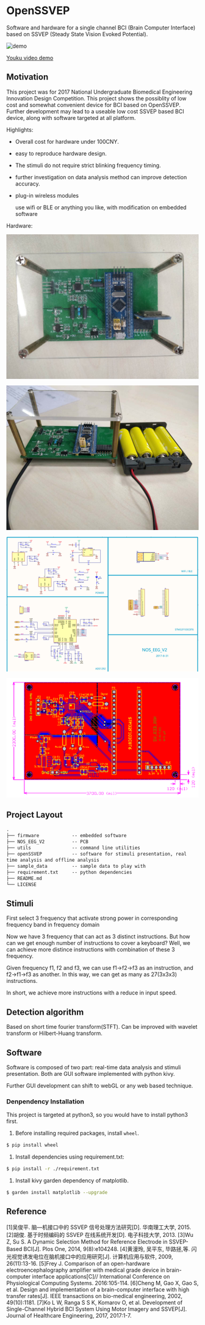 # OpenSSVEP

Software and hardware for a single channel BCI (Brain Computer Interface) based on SSVEP (Steady State Vision Evoked Potential).

![demo](./.imgs/demo.gif)

[Youku video demo](https://v.youku.com/v_show/id_XMzA5NDg0MzY3Mg==.html)

## Motivation

This project was for 2017 National Undergraduate Biomedical Engineering Innovation Design Competition. This project shows the possiblity of low cost and somewhat convenient device for BCI based on OpenSSVEP. Further development may lead to a useable low cost SSVEP based BCI device, along with software targeted at all platform.

Highlights:

- Overall cost for hardware under 100CNY.
- easy to reproduce hardware design.
- The stimuli do not require strict blinking frequency timing.
- further investigation on data analysis method can improve detection accuracy.
- plug-in wireless modules

  use wifi or BLE or anything you like, with modification on embedded software

Hardware:

![hardware overview](./.imgs/hardware_overview.jpg)

![hardware with battery](./.imgs/hardware_with_battery.jpg)

![PCB schema](./.imgs/schema.png)

![PCB layout](./.imgs/PCB_layout.png)

## Project Layout

```
.
├── firmware            -- embedded software
├── NOS_EEG_V2          -- PCB
├── utils               -- command line utilities
├── openSSVEP           -- software for stimuli presentation, real time analysis and offline analysis
├── sample_data         -- sample data to play with
├── requirement.txt     -- python dependencies
├── README.md
└── LICENSE
```

## Stimuli

First select 3 frequency that activate strong power in corresponding frequency band in frequency domain

Now we have 3 frequency that can act as 3 distinct instructions. But how can we get enough number of instructions to cover a keyboard?
Well, we can achieve more distince instructions with combination of these 3 frequency.

Given frequency f1, f2 and f3, we can use f1->f2->f3 as an instruction, and f2->f1->f3 as another.
In this way, we can get as many as 27(3x3x3) instructions.

In short, we achieve more instructions with a reduce in input speed.

## Detection algorithm

Based on short time fourier transform(STFT). Can be improved with wavelet transform or Hilbert-Huang transform.

## Software

Software is composed of two part: real-time data analysis and stimuli presentation. Both are GUI software implemented with python kivy.

Further GUI development can shift to webGL or any web based technique.

### Denpendency Installation

This project is targeted at python3, so you would have to install python3 first.

1. Before installing required packages, install `wheel`.

```sh
$ pip install wheel
```

1. Install dependencies using requirement.txt:

```sh
$ pip install -r ./requirement.txt
```

1. Install kivy garden dependency of matplotlib.

```sh
$ garden install matplotlib --upgrade
```

## Reference

[1]吴俊平. 脑—机接口中的 SSVEP 信号处理方法研究[D]. 华南理工大学, 2015.
[2]胡俊. 基于时频编码的 SSVEP 在线系统开发[D]. 电子科技大学, 2013.
[3]Wu Z, Su S. A Dynamic Selection Method for Reference Electrode in SSVEP-Based BCI[J]. Plos One, 2014, 9(8):e104248.
[4]黄漫玲, 吴平东, 毕路拯,等. 闪光视觉诱发电位在脑机接口中的应用研究[J]. 计算机应用与软件, 2009, 26(11):13-16.
[5]Frey J. Comparison of an open-hardware electroencephalography amplifier with medical grade device in brain-computer interface applications[C]// International Conference on Physiological Computing Systems. 2016:105-114.
[6]Cheng M, Gao X, Gao S, et al. Design and implementation of a brain-computer interface with high transfer rates[J]. IEEE transactions on bio-medical engineering, 2002, 49(10):1181.
[7]Ko L W, Ranga S S K, Komarov O, et al. Development of Single-Channel Hybrid BCI System Using Motor Imagery and SSVEP[J]. Journal of Healthcare Engineering, 2017, 2017:1-7.
